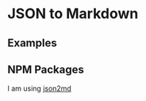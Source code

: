 # JSON to Markdown

## Examples


## NPM Packages

I am using [json2md](https://www.npmjs.com/package/json2md)
